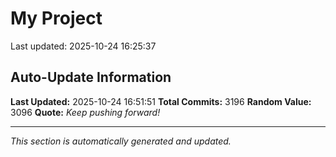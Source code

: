 # My Project


Last updated: 2025-10-24 16:25:37



































































































































































































































































































































































































































































































































































































































































































































































































































































































































































































































































































































































































































































































































































































































































































































































































































































































































































































































































































































































































































































































































































































































































































































































































































































































































































































































































































































































































































































































































































































































































































































































































































































































































































































































































































































































































































































































































## Auto-Update Information

**Last Updated:** 2025-10-24 16:51:51
**Total Commits:** 3196
**Random Value:** 3096
**Quote:** _Keep pushing forward!_

---
_This section is automatically generated and updated._